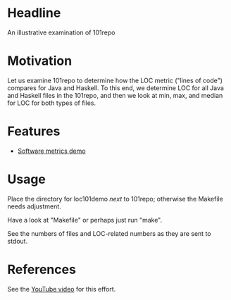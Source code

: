 # Headline 

An illustrative examination of 101repo

# Motivation

Let us examine 101repo to determine how the LOC metric ("lines of code") compares for Java and Haskell. To this end, we determine LOC for all Java and Haskell files in the 101repo, and then we look at min, max, and median for LOC for both types of files.

# Features

* [Software metrics demo](http://101companies.org/index.php/101feature:Software_metrics_demo)

# Usage

Place the directory for loc101demo _next_ to 101repo; otherwise the Makefile needs adjustment.

Have a look at "Makefile" or perhaps just run "make". 

See the numbers of files and LOC-related numbers as they are sent to stdout.

# References

See the [YouTube video](http://www.youtube.com/watch?v=v7lqu1P-iao) for this effort.
